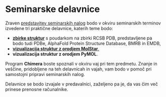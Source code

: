 # Seminarske delavnice

Zraven [predstavitev seminarskih nalog](studenti.md) bodo v okviru seminarskih terminov izvedene tri praktične delavnice, katerih teme bodo:
- [**zbirke struktur**](delavnice-pdb.md) s poudarkom na zbirki RCSB PDB, predstavljene pa bodo tudi PDBe, AlphaFold Protein Structure Database, BMRB in EMDB,
- [**vizualizacija struktur z orodjem MolStar**](delavnice-molstar.md),
- **vizualizacija struktur z orodjem PyMOL**.

Program **Chimera** boste spoznali v okviru vaj pri tem predmetu. Znanje in veščine, pridobljene na teh delavnicah in vajah, vam bodo v pomoč pri samostojni pripravi seminarskih nalog.

Delavnice se bodo izvajale v predavalnici, zaželjeno pa je, da vas čim več prinese prenosne računalnike.